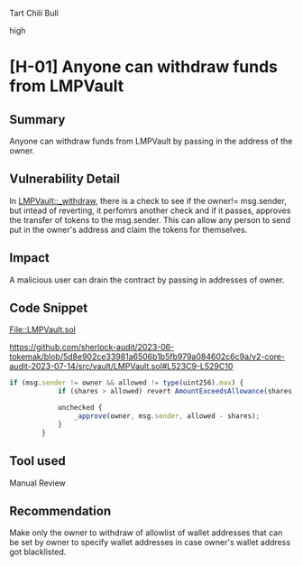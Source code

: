 Tart Chili Bull

high

# [H-01] Anyone can withdraw funds from LMPVault
## Summary

Anyone can withdraw funds from LMPVault by passing in the address of the owner.

## Vulnerability Detail

In [LMPVault::_withdraw](https://github.com/sherlock-audit/2023-06-tokemak/blob/5d8e902ce33981a6506b1b5fb979a084602c6c9a/v2-core-audit-2023-07-14/src/vault/LMPVault.sol#L448C4-L538C6), there is a check to see if the owner!= msg.sender, but intead of reverting, it perfomrs another check and if it passes, approves the  transfer of tokens to the msg.sender. This can allow any person to send put in the owner's address and claim the tokens for themselves.

## Impact

A malicious user can drain the contract by passing in addresses of owner.

## Code Snippet
[File::LMPVault.sol](https://github.com/sherlock-audit/2023-06-tokemak/blob/5d8e902ce33981a6506b1b5fb979a084602c6c9a/v2-core-audit-2023-07-14/src/vault/LMPVault.sol)

https://github.com/sherlock-audit/2023-06-tokemak/blob/5d8e902ce33981a6506b1b5fb979a084602c6c9a/v2-core-audit-2023-07-14/src/vault/LMPVault.sol#L523C9-L529C10
```javascript
if (msg.sender != owner && allowed != type(uint256).max) {
            if (shares > allowed) revert AmountExceedsAllowance(shares, allowed);

            unchecked {
                _approve(owner, msg.sender, allowed - shares);
            }
        }
```
## Tool used

Manual Review

## Recommendation

Make only the owner to withdraw of allowlist of wallet addresses that can be set by owner to specify wallet addresses in case owner's wallet address got blacklisted.
